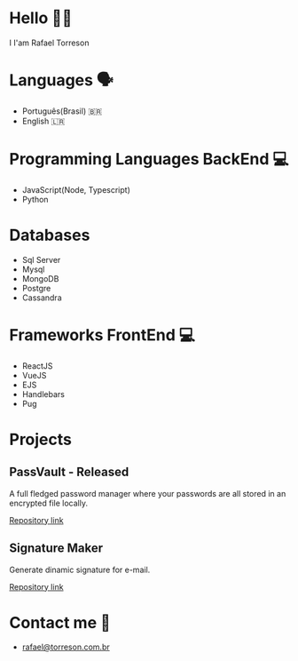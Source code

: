 # Hello 👋🏻
I I'am Rafael Torreson

# Languages 🗣
- Português(Brasil) 🇧🇷
- English 🇱🇷    

# Programming Languages BackEnd 💻
- JavaScript(Node, Typescript)
- Python

# Databases
- Sql Server
- Mysql
- MongoDB
- Postgre
- Cassandra

# Frameworks FrontEnd 💻
- ReactJS
- VueJS
- EJS
- Handlebars
- Pug

# Projects 
## PassVault - Released
A full fledged password manager where your passwords are all stored in an encrypted file locally.

[Repository link](https://www.github.com/rtorreson/passstoragevault (EM BREVE))


## Signature Maker
Generate dinamic signature for e-mail.

[Repository link](https://www.github.com/rtorreson/signature-maker)


# Contact me 📧
- rafael@torreson.com.br


